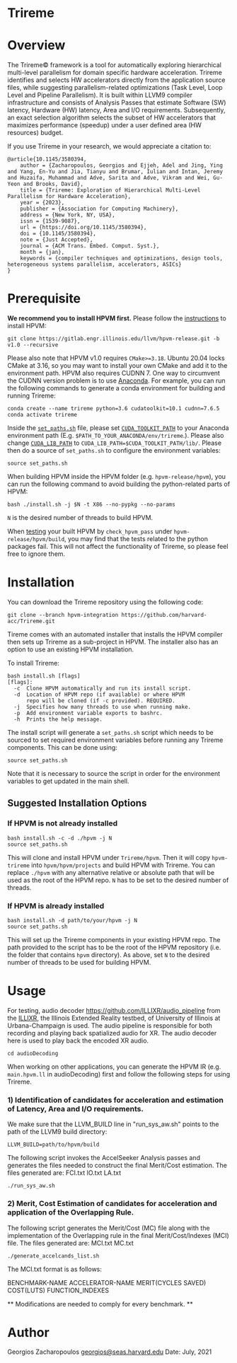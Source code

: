 # Trireme

# Overview

The Trireme© framework is a tool for automatically exploring hierarchical multi-level parallelism for domain specific hardware acceleration. Trireme identifies and selects HW accelerators directly from the application source files, while suggesting parallelism-related optimizations (Task Level, Loop Level and Pipeline Parallelism). It is built within LLVM9 compiler infrastructure and consists of Analysis Passes that estimate Software (SW) latency, Hardware (HW) latency, Area and I/O requirements. Subsequently, an exact 
selection algorithm selects the subset of HW accelerators that maximizes performance (speedup) under a user
defined area (HW resources) budget.

If you use Trireme in your research, we would appreciate a citation to:
```shell
@article{10.1145/3580394,
	author = {Zacharopoulos, Georgios and Ejjeh, Adel and Jing, Ying and Yang, En-Yu and Jia, Tianyu and Brumar, Iulian and Intan, Jeremy and Huzaifa, Muhammad and Adve, Sarita and Adve, Vikram and Wei, Gu-Yeon and Brooks, David},
	title = {Trireme: Exploration of Hierarchical Multi-Level Parallelism for Hardware Acceleration},
	year = {2023},
	publisher = {Association for Computing Machinery},
	address = {New York, NY, USA},
	issn = {1539-9087},
	url = {https://doi.org/10.1145/3580394},
	doi = {10.1145/3580394},
	note = {Just Accepted},
	journal = {ACM Trans. Embed. Comput. Syst.},
	month = {jan},
	keywords = {compiler techniques and optimizations, design tools, heterogeneous systems parallelism, accelerators, ASICs}
}

```
# Prerequisite

__We recommend you to install HPVM first.__ Please follow the [instructions](https://hpvm.readthedocs.io/en/latest/build-hpvm.html) to install HPVM:

    git clone https://gitlab.engr.illinois.edu/llvm/hpvm-release.git -b v1.0 --recursive

Please also note that HPVM v1.0 requires `CMake>=3.18`. Ubuntu 20.04 locks CMake at 3.16, so you may want to install your own CMake and add it to the environment path. HPVM also requires CUDNN 7. One way to circumvent the CUDNN version problem is to use [Anaconda](https://www.anaconda.com/). For example, you can run the following commands to generate a conda environment for building and running Trireme:
```shell
conda create --name trireme python=3.6 cudatoolkit=10.1 cudnn=7.6.5
conda activate trireme
```
Inside the [`set_paths.sh`](https://gitlab.engr.illinois.edu/llvm/hpvm-release/-/blob/v1.0/hpvm/set_paths.sh) file, please set [`CUDA_TOOLKIT_PATH`](https://gitlab.engr.illinois.edu/llvm/hpvm-release/-/blob/v1.0/hpvm/set_paths.sh#L4) to your Anaconda environment path (E.g. `$PATH_TO_YOUR_ANACONDA/env/trireme`.). Please also change [`CUDA_LIB_PATH`](https://gitlab.engr.illinois.edu/llvm/hpvm-release/-/blob/v1.0/hpvm/set_paths.sh#L10) to `CUDA_LIB_PATH=$CUDA_TOOLKIT_PATH/lib/`. Please then do a source of `set_paths.sh` to configure the environment variables:

    source set_paths.sh

 When building HPVM inside the HPVM folder (e.g. `hpvm-release/hpvm`), you can run the following command to avoid building the python-related parts of HPVM:

    bash ./install.sh -j $N -t X86 --no-pypkg --no-params

`N` is the desired number of threads to build HPVM.

When [testing](https://hpvm.readthedocs.io/en/latest/build-hpvm.html#tests) your built HPVM by `check_hpvm_pass` under `hpvm-release/hpvm/build`, you may find that the tests related to the python packages fail. This will not affect the functionality of Trireme, so please feel free to ignore them.

# Installation

You can download the Trireme repository using the following code:    

    git clone --branch hpvm-integration https://github.com/harvard-acc/Trireme.git

Tireme comes with an automated installer that installs the HPVM compiler then sets up Trireme as a sub-project in HPVM. The installer also has an option to use an existing HPVM installation.

To install Trireme:
```shell
bash install.sh [flags]
[flags]:
  -c  Clone HPVM automatically and run its install script.
  -d  Location of HPVM repo (if available) or where HPVM 
      repo will be cloned (if -c provided). REQUIRED.
  -j  Specifies how many threads to use when running make.
  -p  Add environment variable exports to bashrc.
  -h  Prints the help message.
```

The install script will generate a `set_paths.sh` script which needs to be sourced to set required environment variables before running any Trireme components. This can be done using:
```shell
source set_paths.sh
```
Note that it is necessary to source the script in order for the environment variables to get updated in the main shell.

## Suggested Installation Options
### If HPVM is not already installed
```shell
bash install.sh -c -d ./hpvm -j N
source set_paths.sh
```
This will clone and install HPVM under `Trireme/hpvm`. Then it will copy `hpvm-trireme` into `hpvm/hpvm/projects` and build HPVM with Trireme. You can replace `./hpvm` with any alternative relative or absolute path that will be used as the root of the HPVM repo. `N` has to be set to the desired number of threads.

### If HPVM is already installed
```shell
bash install.sh -d path/to/your/hpvm -j N
source set_paths.sh
```
This will set up the Trireme components in your existing HPVM repo. The path provided to the script has to be the root of the HPVM repository (i.e. the folder that contains `hpvm` directory). As above, set `N` to the desired number of threads to be used for building HPVM.

# Usage

For testing, audio decoder https://github.com/ILLIXR/audio_pipeline from the [ILLIXR](https://github.com/ILLIXR/ILLIXR), the Illinois Extended Reality testbed, of University of Illinois at Urbana-Champaign is used. The audio pipeline is responsible for both recording and playing back spatialized audio for XR. The audio decoder here is used to play back the encoded XR audio.

    cd audioDecoding

When working on other applications, you can generate the HPVM IR (e.g. `main.hpvm.ll` in audioDecoding) first and follow the following steps for using Trireme.

<!-- ### 1) Collect dynamic profiling information and generate the annotated  Intermediate Representation (IR) files.

    cd sim

We make sure that the LLVM lines in "Makefile_AccelSeeker" point to the path of the LLVM9 build and lib directory:    

    BIN_DIR_LLVM=path/to/llvm/build/bin
    LIB_DIR_LLVM=path/to/llvm/build/lib

Then we run the instrumented binary with the appropriate input parameters and generate the annotated IR files using
the profiling information.    

    make profile -->

### 1) Identification of candidates for acceleration and estimation of Latency, Area and I/O requirements.   

We make sure that the LLVM_BUILD line in "run_sys_aw.sh" points to the path of the LLVM9 build directory:

    LLVM_BUILD=path/to/hpvm/build

The following script invokes the AccelSeeker Analysis passes and generates the files needed to construct the final Merit/Cost estimation.
The files generated are: FCI.txt  IO.txt  LA.txt 
    
    ./run_sys_aw.sh


### 2) Merit, Cost Estimation of candidates for acceleration and application of the Overlapping Rule.

The following script generates the Merit/Cost (MC) file along with the implementation of the Overlapping rule in the final Merit/Cost/Indexes (MCI) file.
The files generated are: MCI.txt  MC.txt

    ./generate_accelcands_list.sh

The MCI.txt format is as follows:

BENCHMARK-NAME ACCELERATOR-NAME MERIT(CYCLES SAVED) COST(LUTS) FUNCTION_INDEXES

** Modifications are needed to comply for every benchmark. **

# Author

Georgios Zacharopoulos georgios@seas.harvard.edu Date: July, 2021
